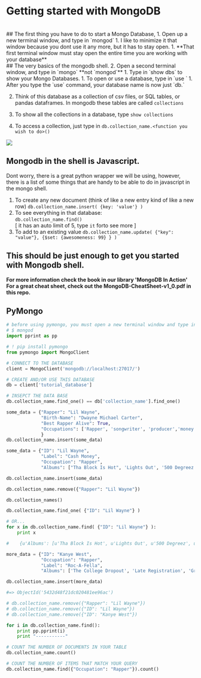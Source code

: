 # Getting started with MongoDB
<br>
## The first thing you have to do to start a Mongo Database,
1. Open up a new terminal window, and type in `mongod`
1. I like to minimize it that window because you dont use it any more, but it has to stay open.
1. **That first terminal window must stay open the entire time you are working with your database**

<br>
## The very basics of the mongodb shell.
2. Open a second terminal window, and type in `mongo` **not `mongod`**
1. Type in `show dbs` to show your Mongo Databases.
1. To open or use a database, type in `use <database name>`
1. After you type the `use` command, your database name is now just `db.`

2. Think of this database as a collection of csv files, or SQL tables, or pandas dataframes.  In mongodb these tables are called `collections`
2. To show all the collections in a database, type `show collections`

3. To access a collection, just type in `db.collection_name.<function you wish to do>()`

![](pics/getting_started_with_mongodb_shell.png)

## Mongodb in the shell is Javascript.
Dont worry, there is a great python wrapper we will be using, however, there is a list of some things that are handy to be able to do in javascript in the mongo shell.

1. To create any new document (think of like a new entry kind of like a new row) `db.collection_name.insert( {key: 'value'} )`
2. To see everything in that database: <br> `db.collection_name.find()` <br>
[ it has an auto limit of 5, type `it` forto see more ]
3. To add to an existing value `db.collection_name.update( {"key": "value"}, {$set: {awesomeness: 99} } )`

## This should be just enough to get you started with Mongodb shell.
**For more information check the book in our library 'MongoDB In Action'**
**For a great cheat sheet, check out the MongoDB-CheatSheet-v1_0.pdf in this repo.**

## PyMongo

```python
# before using pymongo, you must open a new terminal window and type in 
# $ mongod
import pprint as pp

# ! pip install pymongo
from pymongo import MongoClient

# CONNECT TO THE DATABASE
client = MongoClient('mongodb://localhost:27017/')

# CREATE AND/OR USE THIS DATABASE
db = client['tutorial_database']

# INSEPCT THE DATA BASE
db.collection_name.find_one() == db['collection_name'].find_one()

some_data = {"Rapper": "Lil Wayne",
             "Birth-Name": "Dwayne Michael Carter",
             "Best Rapper Alive": True,
             "Occupations": ['Rapper', 'songwriter', 'producer','money getter', 'player'] 
             } 
db.collection_name.insert(some_data)

some_data = {"ID": "Lil Wayne",
             "Label": "Cash Money",
             "Occupation": "Rapper",
             "Albums": ["Tha Block Is Hot", 'Lights Out', '500 Degreez', 'Tha Carter', 'Tha Carter II', 'Like Father Like Son', 'Tha Carter III', 'Rebirth', 'I Am Not A Human Being', 'Tha Carter IV', 'I Am Not A Human Being II', 'Tha Cater V'] }

db.collection_name.insert(some_data)

db.collection_name.remove({"Rapper": "Lil Wayne"})

db.collection_names()

db.collection_name.find_one( {"ID": "Lil Wayne"} )

# OR...
for x in db.collection_name.find( {"ID": "Lil Wayne"} ):
    print x

#    {u'Albums': [u'Tha Block Is Hot', u'Lights Out', u'500 Degreez', u'Tha Carter', u'Tha Carter II', u'Like Father Like Son', u'Tha Carter III', u'Rebirth', u'I Am Not A Human Being', u'Tha Carter IV', u'I Am Not A Human Being II', u'Tha Cater V'], u'_id': ObjectId('5432d48a21dc020481ee96ab'), u'Label': u'Cash Money', u'ID': u'Lil Wayne', u'Occupation': u'Rapper'}

more_data = {"ID": "Kanye West",
             "Occupation": "Rapper",
             "Label": "Roc-A-Fella",
             "Albums": ['The College Dropout', 'Late Registration', 'Graduation',  '808s & Heartbreak', 'My Beautiful Dark Twisted Fantasy', 'Watch the Throne', 'Yeezus'] }

db.collection_name.insert(more_data)

#=> ObjectId('5432d48f21dc020481ee96ac')

# db.collection_name.remove({"Rapper": "Lil Wayne"})
# db.collection_name.remove({"ID": "Lil Wayne"})
# db.collection_name.remove({"ID": "Kanye West"})

for i in db.collection_name.find():
    print pp.pprint(i)
    print "-----------"

# COUNT THE NUMBER OF DOCUMENTS IN YOUR TABLE
db.collection_name.count()

# COUNT THE NUMBER OF ITEMS THAT MATCH YOUR QUERY
db.collection_name.find({"Occupation": "Rapper"}).count()
```
